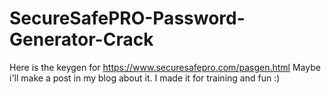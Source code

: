 # SecureSafePRO-Password-Generator-Crack
Here is the keygen for https://www.securesafepro.com/pasgen.html
Maybe i'll make a post in my blog about it.
I made it for training and fun :)
